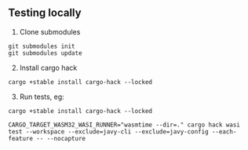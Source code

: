 ## Testing locally

1. Clone submodules

```
git submodules init
git submodules update
```

2. Install cargo hack

```
cargo +stable install cargo-hack --locked
```

3. Run tests, eg:

```
cargo +stable install cargo-hack --locked
```

```
CARGO_TARGET_WASM32_WASI_RUNNER="wasmtime --dir=." cargo hack wasi test --workspace --exclude=javy-cli --exclude=javy-config --each-feature -- --nocapture
```
